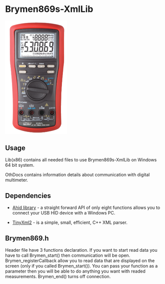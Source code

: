 # Brymen869s-XmlLib


<img src="OthDocs/multimeter.png" width="200">



## Usage

Lib(x86) contains all needed files to use Brymen869s-XmlLib on Windows 64 bit system.

OthDocs contains information details about communication with digital multimeter. 



## Dependencies

* [Ahid library](http://ahidlib.com/pages/programming_cpp.php?lang=en) - a straight forward API of only eight functions allows you to connect your USB HID device with a Windows PC.

* [TinyXml2](https://github.com/leethomason/tinyxml2) - is a simple, small, efficient, C++ XML parser. 



## Brymen869.h

Header file have 3 functions declaration. If you want to start read data you have to call Brymen_start() then communication will be open. 
Brymen_registerCallback allow you to read data that are displayed on the screen (only if you called Brymen_start()). 
You can pass your function as a parameter then you will be able to do anything you want with readed measurements.
Brymen_end() turns off connection. 
